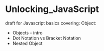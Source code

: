 # Unlocking_JavaScript

draft for Javascript basics covering:
Object:
-   Objects - intro
-   Dot Notation vs Bracket Notation
-   Nested Object 